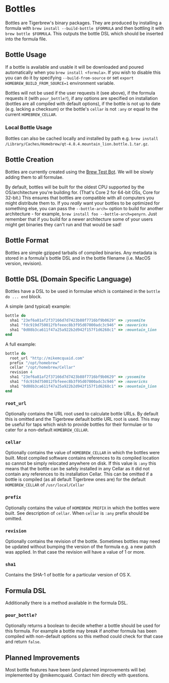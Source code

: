 # Bottles
Bottles are Tigerbrew's binary packages. They are produced by installing a formula with `brew install --build-bottle $FORMULA` and then bottling it with `brew bottle $FORMULA`. This outputs the bottle DSL which should be inserted into the formula file.

## Bottle Usage
If a bottle is available and usable it will be downloaded and poured automatically when you `brew install <formula>`. If you wish to disable this you can do it by specifying `--build-from-source` or set `export HOMEBREW_BUILD_FROM_SOURCE=1` environment variable.

Bottles will not be used if the user requests it (see above), if the formula requests it (with `pour_bottle?`), if any options are specified on installation (bottles are all compiled with default options), if the bottle is not up to date (e.g. lacking a checksum) or the bottle's `cellar` is not `:any` or equal to the current `HOMEBREW_CELLAR`.

### Local Bottle Usage
Bottles can also be cached locally and installed by path e.g. `brew install /Library/Caches/Homebrew/qt-4.8.4.mountain_lion.bottle.1.tar.gz`.

## Bottle Creation
Bottles are currently created using the [Brew Test Bot](Brew-Test-Bot.md). We will be slowly adding them to all formulae.

By default, bottles will be built for the oldest CPU supported by the OS/architecture you're building for. (That's Core 2 for 64-bit OSs, Core for 32-bit.) This ensures that bottles are compatible with all computers you might distribute them to. If you *really* want your bottles to be optimized for something else, you can pass the `--bottle-arch=` option to build for another architecture - for example, `brew install foo --bottle-arch=penyrn`. Just remember that if you build for a newer architecture some of your users might get binaries they can't run and that would be sad!

## Bottle Format
Bottles are simple gzipped tarballs of compiled binaries. Any metadata is stored in a formula's bottle DSL and in the bottle filename (i.e. MacOS version, revision).

## Bottle DSL (Domain Specific Language)
Bottles have a DSL to be used in formulae which is contained in the `bottle do ... end` block.

A simple (and typical) example:
```ruby
bottle do
  sha1 "23ef6a81af2f37166d7d7423b88f7716bf9b0629" => :yosemite
  sha1 "fdc919d750012fbfeeec8b3f95d07000adc3c946" => :mavericks
  sha1 "0d08b3ca611f47a25a922b2d942f157f1d6268c1" => :mountain_lion
end
```

A full example:
```ruby
bottle do
  root_url "http://mikemcquaid.com"
  prefix "/opt/homebrew"
  cellar "/opt/homebrew/Cellar"
  revision 4
  sha1 "23ef6a81af2f37166d7d7423b88f7716bf9b0629" => :yosemite
  sha1 "fdc919d750012fbfeeec8b3f95d07000adc3c946" => :mavericks
  sha1 "0d08b3ca611f47a25a922b2d942f157f1d6268c1" => :mountain_lion
end
```

### `root_url`
Optionally contains the URL root used to calculate bottle URLs.
By default this is omitted and the Tigerbrew default bottle URL root is used. This may be useful for taps which wish to provide bottles for their formulae or to cater for a non-default `HOMEBREW_CELLAR`.

### `cellar`
Optionally contains the value of `HOMEBREW_CELLAR` in which the bottles were built.
Most compiled software contains references to its compiled location so cannot be simply relocated anywhere on disk. If this value is `:any` this means that the bottle can be safely installed in any Cellar as it did not contain any references to its installation Cellar. This can be omitted if a bottle is compiled (as all default Tigerbrew ones are) for the default `HOMEBREW_CELLAR` of `/usr/local/Cellar`

### `prefix`
Optionally contains the value of `HOMEBREW_PREFIX` in which the bottles were built.
See description of `cellar`. When `cellar` is `:any` prefix should be omitted.

### `revision`
Optionally contains the revision of the bottle.
Sometimes bottles may need be updated without bumping the version of the formula e.g. a new patch was applied. In that case the revision will have a value of 1 or more.

### `sha1`
Contains the SHA-1 of bottle for a particular version of OS X.

## Formula DSL
Additionally there is a method available in the formula DSL.

### `pour_bottle?`
Optionally returns a boolean to decide whether a bottle should be used for this formula.
For example a bottle may break if another formula has been compiled with non-default options so this method could check for that case and return `false`.

## Planned Improvements
Most bottle features have been (and planned improvements will be) implemented by @mikemcquaid. Contact him directly with questions.
